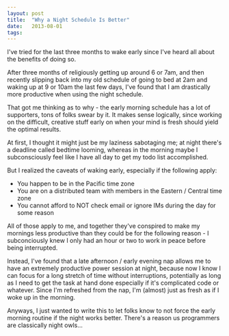 ```yaml
---
layout: post
title:  "Why a Night Schedule Is Better"
date:   2013-08-01
tags: 
---
```


I've tried for the last three months to wake early since I've heard all about the benefits of doing so.

After three months of religiously getting up around 6 or 7am, and then recently slipping back into my old schedule of going to bed at 2am and waking up at 9 or 10am the last few days, I've found that I am drastically more productive when using the night schedule.

That got me thinking as to why - the early morning schedule has a lot of supporters, tons of folks swear by it. It makes sense logically, since working on the difficult, creative stuff early on when your mind is fresh should yield the optimal results.

At first, I thought it might just be my laziness sabotaging me; at night there's a deadline called bedtime looming, whereas in the morning maybe I subconsciously feel like I have all day to get my todo list accomplished. 

But I realized the caveats of waking early, especially if the following apply:

* You happen to be in the Pacific time zone
* You are on a distributed team with members in the Eastern / Central time zone
* You cannot afford to NOT check email or ignore IMs during the day for some reason

All of those apply to me, and together they've conspired to make my mornings less productive than they could be for the following reason - I subconciously knew I only had an hour or two to work in peace before being interrupted.

Instead, I've found that a late afternoon / early evening nap allows me to have an extremely productive power session at night, because now I know I can focus for a long stretch of time without interruptions, potentially as long as I need to get the task at hand done especially if it's complicated code or whatever. Since I'm refreshed from the nap, I'm (almost) just as fresh as if I woke up in the morning.

Anyways, I just wanted to write this to let folks know to not force the early morning routine if the night works better. There's a reason us programmers are classically night owls...
